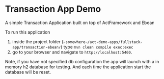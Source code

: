 Transaction App Demo
======================

A simple Transaction Application built on top of ActFramework and Ebean

To run this application 

1. inside the project folder (`~somewhere~/act-demo-apps/fullstack-app/transaction-ebean/`) type `mvn clean compile exec:exec`
2. go to your browser and navigate to `http://localhost:5460`.

Note, if you have not specified db configuration the app will launch with a in memory h2 database for testing. And each time the application start the database will be reset.

